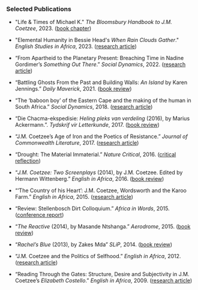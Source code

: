 ### Selected Publications

- "Life & Times of Michael K." _The Bloomsbury Handbook to J.M. Coetzee_, 2023. ([book chapter](https://www.bloomsbury.com/uk/bloomsbury-handbook-to-j-m-coetzee-9781350152052/))

- "Elemental Humanity in Bessie Head's _When Rain Clouds Gather_." _English Studies in Africa_, 2023. ([research article](https://www.tandfonline.com/doi/full/10.1080/00138398.2023.2128490))

- “From Apartheid to the Planetary Present: Breaching Time in Nadine Gordimer’s _Something Out There_.” _Social Dynamics_, 2022. ([research article](https://www.tandfonline.com/doi/full/10.1080/02533952.2022.2085856))

- “Battling Ghosts From the Past and Building Walls: _An Island_ by Karen Jennings.” _Daily Maverick_, 2021. ([book review](https://www.dailymaverick.co.za/article/2021-10-17-battling-ghosts-from-the-past-and-building-walls-an-island-by-karen-jennings/))

- “The ‘baboon boy’ of the Eastern Cape and the making of the human in South Africa.” _Social Dynamics_, 2018. ([research article](https://www.tandfonline.com/doi/full/10.1080/02533952.2018.1430477))

- “Die Chacma-ekspedisie: _Heling pleks van verdeling_ (2016), by Marius Ackermann.”. _Tydskrif vir Letterkunde_, 2017. ([book review](https://journals.assaf.org.za/index.php/tvl/article/view/1921))

- “J.M. Coetzee’s Age of Iron and the Poetics of Resistance.” _Journal of Commonwealth Literature_, 2017. ([research article](https://journals.sagepub.com/doi/full/10.1177/0021989415589832))

- “Drought: The Material Immaterial.” _Nature Critical_, 2016. ([critical reflection](https://naturecritical.wordpress.com/2016/03/18/drought-the-material-immaterial/))

- “_J.M. Coetzee: Two Screenplays_ (2014), by J.M. Coetzee. Edited by Hermann Wittenberg.” _English in Africa_, 2016. ([book review](https://www.ajol.info/index.php/eia/article/view/138264))

- “‘The Country of his Heart’: J.M. Coetzee, Wordsworth and the Karoo Farm.” _English in Africa_, 2015. ([research article](https://www.ajol.info/index.php/eia/article/view/122983))

- “Review: Stellenbosch Dirt Colloquium.” _Africa in Words_, 2015. ([conference report](https://africainwords.com/2015/04/02/review-stellenbosch-dirt-colloquium-march-2015/))

- “_The Reactive_ (2014), by Masande Ntshanga.” _Aerodrome_, 2015. ([book review](https://en.wikipedia.org/wiki/Masande_Ntshanga#cite_note-31))

- “_Rachel’s Blue_ (2013), by Zakes Mda” _SLiP_, 2014. ([book review](https://slipnet.co.za/view/reviews/mda-in-the-midwest/))

- “J.M. Coetzee and the Politics of Selfhood.” _English in Africa_, 2012. ([research article](https://journals.co.za/doi/10.10520/EJC125856))

- “Reading Through the Gates: Structure, Desire and Subjectivity in J.M. Coetzee’s _Elizabeth Costello_.” _English in Africa_, 2009. ([research article](https://journals.co.za/doi/10.10520/EJC47986))